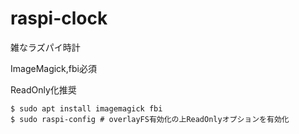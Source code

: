 # raspi-clock
雑なラズパイ時計

ImageMagick,fbi必須

ReadOnly化推奨
```
$ sudo apt install imagemagick fbi
$ sudo raspi-config # overlayFS有効化の上ReadOnlyオプションを有効化
```
